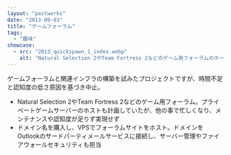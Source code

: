```yaml
---
layout: "pastworks"
date: "2013-09-03"
title: "ゲームフォーラム"
tags:
  - "趣味"
showcase:
  - src: "2013_quickspawn_1_index.webp"
    alt: "Natural Selection 2やTeam Fortress 2などのゲーム用フォーラムのホームページ。"
---
```

ゲームフォーラムと関連インフラの構築を試みたプロジェクトですが、時間不足と認知度の低さ原因を基づき中止。

- Natural Selection 2やTeam Fortress 2などのゲーム用フォーラム。プライベートゲームサーバーのホストも計画していたが、他の事で忙しくなり、メンテナンスや認知度が足りず実現せず
- ドメイン名を購入し、VPSでフォーラムサイトをホスト。ドメインをOutlookのサードパーティメールサービスに接続し、サーバー管理やファイアウォールセキュリティも担当
